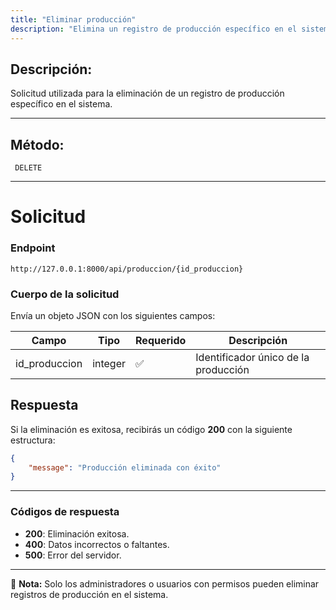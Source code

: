```yaml
---
title: "Eliminar producción"
description: "Elimina un registro de producción específico en el sistema."
---
```


## Descripción:
Solicitud utilizada para la eliminación de un registro de producción específico en el sistema.

---

## Método: 
```
 DELETE
```
---

# **Solicitud**

### **Endpoint**
```
http://127.0.0.1:8000/api/produccion/{id_produccion}
```

### **Cuerpo de la solicitud**
Envía un objeto JSON con los siguientes campos:

| Campo          | Tipo    | Requerido | Descripción                         |
|---------------|---------|-----------|-------------------------------------|
| id_produccion | integer | ✅       | Identificador único de la producción |

## **Respuesta**

Si la eliminación es exitosa, recibirás un código **200** con la siguiente estructura:

```json
{
    "message": "Producción eliminada con éxito"
}
```

---

### **Códigos de respuesta**
- **200**: Eliminación exitosa.
- **400**: Datos incorrectos o faltantes.
- **500**: Error del servidor.

---

📄 **Nota:** Solo los administradores o usuarios con permisos pueden eliminar registros de producción en el sistema.

